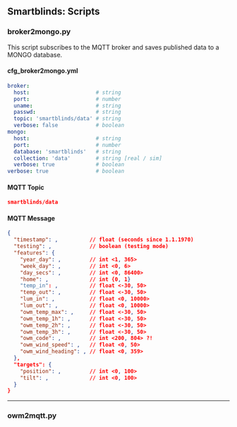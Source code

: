## Smartblinds: Scripts

### broker2mongo.py

This script subscribes to the MQTT broker and saves published data to a MONGO database.

#### cfg_broker2mongo.yml
```yaml
broker:
  host:                     # string
  port:                     # number
  uname:                    # string
  passwd:                   # string
  topic: 'smartblinds/data' # string
  verbose: false            # boolean
mongo:
  host:                     # string
  port:                     # number
  database: 'smartblinds'   # string
  collection: 'data'        # string [real / sim]
  verbose: true             # boolean
verbose: true               # boolean
```

#### MQTT Topic
```json
smartblinds/data
```

#### MQTT Message
```json
{
  "timestamp": ,          // float (seconds since 1.1.1970)
  "testing": ,            // boolean (testing mode)
  "features": {
    "year_day": ,         // int <1, 365>
    "week_day": ,         // int <0, 6>
    "day_secs": ,         // int <0, 86400>
    "home": ,             // int {0, 1}
    "temp_in": ,          // float <-30, 50>
    "temp_out": ,         // float <-30, 50>
    "lum_in": ,           // float <0, 10000>
    "lum_out": ,          // float <0, 10000>
    "owm_temp_max": ,     // float <-30, 50>
    "owm_temp_1h": ,      // float <-30, 50>
    "owm_temp_2h": ,      // float <-30, 50>
    "owm_temp_3h": ,      // float <-30, 50>
    "owm_code": ,         // int <200, 804> ?!
    "owm_wind_speed": ,   // float <0, 50>
    "owm_wind_heading": , // float <0, 359>
  },
  "targets": {
    "position": ,         // int <0, 100>
    "tilt": ,             // int <0, 100>
  }
}
```

---

### owm2mqtt.py